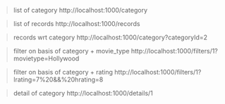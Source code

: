 >list of category
http://localhost:1000/category

>list of records
http://localhost:1000/records

>records wrt category
http://localhost:1000/category?categoryId=2

>filter on basis of category + movie_type
http://localhost:1000/filters/1?movietype=Hollywood

>filter on basis of category + rating
http://localhost:1000/filters/1?lrating=7%20&&%20hrating=8

>detail of category
http://localhost:1000/details/1
